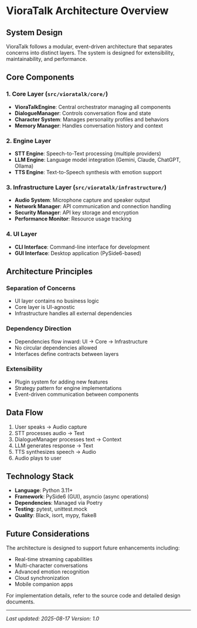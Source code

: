 # VioraTalk Architecture Overview

## System Design

VioraTalk follows a modular, event-driven architecture that separates concerns into distinct layers. The system is designed for extensibility, maintainability, and performance.

## Core Components

### 1. Core Layer (`src/vioratalk/core/`)
- **VioraTalkEngine**: Central orchestrator managing all components
- **DialogueManager**: Controls conversation flow and state
- **Character System**: Manages personality profiles and behaviors
- **Memory Manager**: Handles conversation history and context

### 2. Engine Layer
- **STT Engine**: Speech-to-Text processing (multiple providers)
- **LLM Engine**: Language model integration (Gemini, Claude, ChatGPT, Ollama)
- **TTS Engine**: Text-to-Speech synthesis with emotion support

### 3. Infrastructure Layer (`src/vioratalk/infrastructure/`)
- **Audio System**: Microphone capture and speaker output
- **Network Manager**: API communication and connection handling
- **Security Manager**: API key storage and encryption
- **Performance Monitor**: Resource usage tracking

### 4. UI Layer
- **CLI Interface**: Command-line interface for development
- **GUI Interface**: Desktop application (PySide6-based)

## Architecture Principles

### Separation of Concerns
- UI layer contains no business logic
- Core layer is UI-agnostic
- Infrastructure handles all external dependencies

### Dependency Direction
- Dependencies flow inward: UI → Core → Infrastructure
- No circular dependencies allowed
- Interfaces define contracts between layers

### Extensibility
- Plugin system for adding new features
- Strategy pattern for engine implementations
- Event-driven communication between components

## Data Flow

1. User speaks → Audio capture
2. STT processes audio → Text
3. DialogueManager processes text → Context
4. LLM generates response → Text
5. TTS synthesizes speech → Audio
6. Audio plays to user

## Technology Stack

- **Language**: Python 3.11+
- **Framework**: PySide6 (GUI), asyncio (async operations)
- **Dependencies**: Managed via Poetry
- **Testing**: pytest, unittest.mock
- **Quality**: Black, isort, mypy, flake8

## Future Considerations

The architecture is designed to support future enhancements including:
- Real-time streaming capabilities
- Multi-character conversations
- Advanced emotion recognition
- Cloud synchronization
- Mobile companion apps

For implementation details, refer to the source code and detailed design documents.

---

*Last updated: 2025-08-17*
*Version: 1.0*